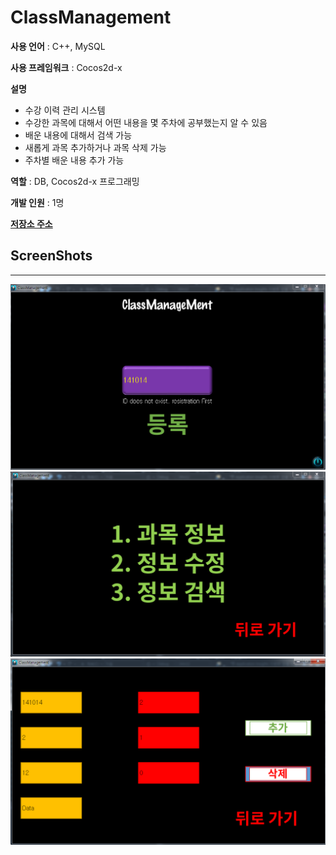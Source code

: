 # ClassManagement

**사용 언어** : C++, MySQL

**사용 프레임워크** : Cocos2d-x

**설명** 
- 수강 이력 관리 시스템
- 수강한 과목에 대해서 어떤 내용을 몇 주차에 공부했는지 알 수 있음
- 배운 내용에 대해서 검색 가능
- 새롭게 과목 추가하거나 과목 삭제 가능
- 주차별 배운 내용 추가 가능

**역할** : DB, Cocos2d-x 프로그래밍

**개발 인원** : 1명

[**저장소 주소**](https://github.com/abiles/DBProject2014)

## **ScreenShots**
----
![a](img/DBproject1.PNG)<br>
![b](img/DBproject2.PNG)<br>
![c](img/DBproject3.PNG)<br>

